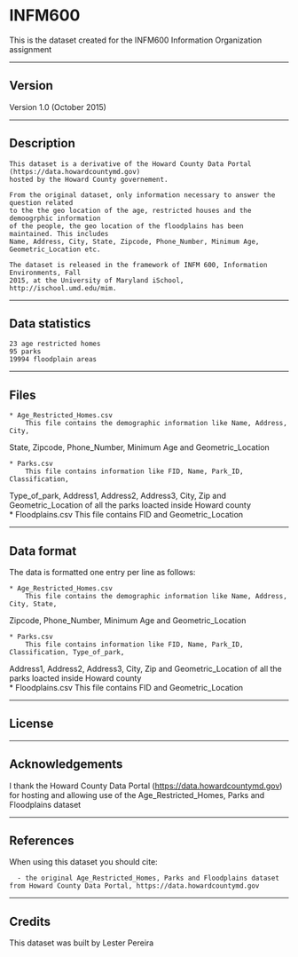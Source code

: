 # INFM600
This is the dataset created for the INFM600 Information Organization assignment

-------
Version
-------

Version 1.0 (October 2015)

-----------
Description
-----------

    This dataset is a derivative of the Howard County Data Portal (https://data.howardcountymd.gov) 
    hosted by the Howard County governement.

    From the original dataset, only information necessary to answer the question related 
    to the the geo location of the age, restricted houses and the demoogrphic information 
    of the people, the geo location of the floodplains has been maintained. This includes
    Name, Address, City, State, Zipcode, Phone_Number, Minimum Age, Geometric_Location etc.
    
    The dataset is released in the framework of INFM 600, Information Environments, Fall
    2015, at the University of Maryland iSchool, http://ischool.umd.edu/mim.

---------------
Data statistics
---------------

	23 age restricted homes
	95 parks
	19994 floodplain areas
	
-----
Files
-----

	* Age_Restricted_Homes.csv
		This file contains the demographic information like Name, Address, City, 
State, Zipcode, Phone_Number, Minimum Age and Geometric_Location
	
	* Parks.csv
		This file contains information like FID, Name, Park_ID, Classification, 
Type_of_park, Address1, Address2, Address3, City, Zip and Geometric_Location of all the 
parks loacted inside Howard county 																
 	* Floodplains.csv
		This file contains FID and Geometric_Location

-----------
Data format
-----------

   The data is formatted one entry per line as follows:
   
	* Age_Restricted_Homes.csv
		This file contains the demographic information like Name, Address, City, State, 
Zipcode, Phone_Number, Minimum Age and Geometric_Location
	
	* Parks.csv
		This file contains information like FID, Name, Park_ID, Classification, Type_of_park, 
Address1, Address2, Address3, City, Zip and Geometric_Location of all the parks loacted inside Howard 
county 																
 	* Floodplains.csv
		This file contains FID and Geometric_Location

------- 
License
-------


----------------
Acknowledgements
----------------

   I thank the Howard County Data Portal (https://data.howardcountymd.gov) 
   for hosting and allowing use of the Age_Restricted_Homes, Parks and Floodplains 
   dataset

----------
References
----------

   When using this dataset you should cite:
   
      - the original Age_Restricted_Homes, Parks and Floodplains dataset from Howard County Data Portal, https://data.howardcountymd.gov
      

-------
Credits
-------

   This dataset was built by Lester Pereira
